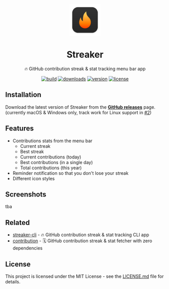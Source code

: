 <p align="center">
  <img widht=100 height=100 alt="Screenshot" src="./screenshots/icon.svg">
</p>

<h1 align="center">Streaker</h1>

<p align="center">🔥 GitHub contribution streak & stat tracking menu bar app</p>

<p align="center">
  <a href="https://github.com/jamieweavis/streaker/actions"><img alt ="build" src="https://img.shields.io/github/workflow/status/jamieweavis/streaker/build"></a>
  <a href="https://github.com/jamieweavis/streaker/releases"><img alt ="downloads" src="https://img.shields.io/github/downloads/jamieweavis/streaker/total.svg"></a>
  <a href="https://github.com/jamieweavis/streaker/releases"><img alt ="version" src="https://img.shields.io/github/release/jamieweavis/streaker.svg"></a>
  <a href="https://github.com/jamieweavis/streaker/blob/main/LICENSE.md"><img alt ="license" src="https://img.shields.io/badge/license-MIT-blue.svg"></a>
</p>

## Installation

Download the latest version of Streaker from the **[GitHub releases](https://github.com/jamieweavis/streaker/releases)** page. (currently macOS & Windows only, track work for Linux support in [#2](https://github.com/jamieweavis/streaker/issues/2))

## Features

- Contributions stats from the menu bar
  - Current streak
  - Best streak
  - Current contributions (today)
  - Best contributions (in a single day)
  - Total contributions (this year)
- Reminder notification so that you don't lose your streak
- Different icon styles

## Screenshots

tba

## Related

- [streaker-cli](https://github.com/jamieweavis/streaker-cli) - 🔥 GitHub contribution streak & stat tracking CLI app
- [contribution](https://github.com/jamieweavis/contribution) - 🗓 GitHub contribution streak & stat fetcher with zero dependencies

## License

This project is licensed under the MIT License - see the [LICENSE.md](LICENSE.md) file for details.
